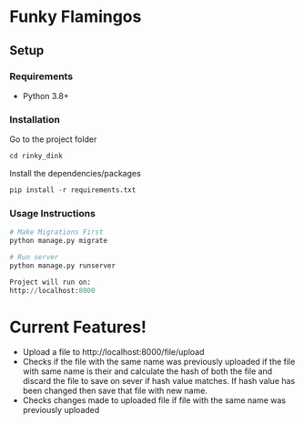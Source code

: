 # Funky Flamingos

## Setup

###

### Requirements

- Python 3.8+

###

### Installation
Go to the project folder
```python
cd rinky_dink
```

Install the dependencies/packages

```python
pip install -r requirements.txt
```

###

### Usage Instructions

```python
# Make Migrations First
python manage.py migrate
```


```python
# Run server
python manage.py runserver

Project will run on:
http://localhost:8000
```
# Current Features!
  - Upload a file to http://localhost:8000/file/upload
  - Checks if the file with the same name was previously uploaded if the file with same name is their and calculate the hash of both the file and discard the file to   save on sever if hash value matches. If hash value has been changed then save that file with new name. 
  - Checks changes made to uploaded file if file with the same name was previously uploaded
  
##
